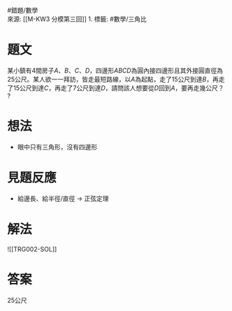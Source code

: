 #錯題/數學  
來源: [[M-KW3 分模第三回]] 1. 
標籤: #數學/三角比
# 題文
某小鎮有4間房子$A$、$B$、$C$、$D$，四邊形$ABCD$為圓內接四邊形且其外接圓直徑為25公尺。某人欲一一拜訪，皆走最短路線，以$A$為起點，走了15公尺到達$B$，再走了15公尺到達$C$，再走了7公尺到達$D$，請問該人想要從$D$回到$A$，要再走幾公尺？
?
# 想法
- 眼中只有三角形，沒有四邊形
# 見題反應
- 給邊長、給半徑/直徑 -> 正弦定理
# 解法
![[TRG002-SOL]]
# 答案
25公尺